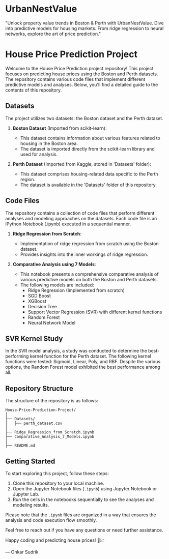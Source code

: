 # UrbanNestValue
"Unlock property value trends in Boston &amp; Perth with UrbanNestValue. Dive into predictive models for housing markets. From ridge regression to neural networks, explore the art of price prediction."

# House Price Prediction Project

Welcome to the House Price Prediction project repository! This project focuses on predicting house prices using the Boston and Perth datasets. The repository contains various code files that implement different predictive models and analyses. Below, you'll find a detailed guide to the contents of this repository.

## Datasets

The project utilizes two datasets: the Boston dataset and the Perth dataset.

1. **Boston Dataset** (Imported from scikit-learn):
   - This dataset contains information about various features related to housing in the Boston area.
   - The dataset is imported directly from the scikit-learn library and used for analysis.
   
2. **Perth Dataset** (Imported from Kaggle, stored in 'Datasets' folder):
   - This dataset comprises housing-related data specific to the Perth region.
   - The dataset is available in the 'Datasets' folder of this repository.

## Code Files

The repository contains a collection of code files that perform different analyses and modeling approaches on the datasets. Each code file is an IPython Notebook (.ipynb) executed in a sequential manner.

1. **Ridge Regression from Scratch**:
   - Implementation of ridge regression from scratch using the Boston dataset.
   - Provides insights into the inner workings of ridge regression.
   
2. **Comparative Analysis using 7 Models**:
   - This notebook presents a comprehensive comparative analysis of various predictive models on both the Boston and Perth datasets.
   - The following models are included:
     - Ridge Regression (Implemented from scratch)
     - SGD Boost
     - XGBoost
     - Decision Tree
     - Support Vector Regression (SVR) with different kernel functions
     - Random Forest
     - Neural Network Model

## SVR Kernel Study

In the SVR model analysis, a study was conducted to determine the best-performing kernel function for the Perth dataset. The following kernel functions were tested: Sigmoid, Linear, Poly, and RBF. Despite the various options, the Random Forest model exhibited the best performance among all.

## Repository Structure

The structure of the repository is as follows:

```
House-Price-Prediction-Project/
│
├── Datasets/
│   ├── perth_dataset.csv
│
├── Ridge_Regression_from_Scratch.ipynb
├── Comparative_Analysis_7_Models.ipynb
│
├── README.md
```

## Getting Started

To start exploring this project, follow these steps:

1. Clone this repository to your local machine.
2. Open the Jupyter Notebook files (`.ipynb`) using Jupyter Notebook or Jupyter Lab.
3. Run the cells in the notebooks sequentially to see the analyses and modeling results.

Please note that the `.ipynb` files are organized in a way that ensures the analysis and code execution flow smoothly.

Feel free to reach out if you have any questions or need further assistance.

Happy coding and predicting house prices! 🏡📈

— Onkar Sudrik
